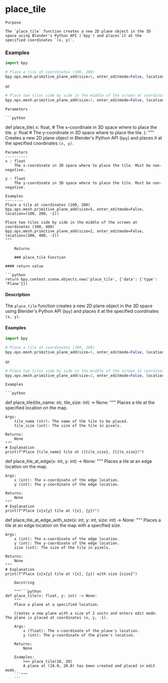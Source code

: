 # place_tile

    Purpose

    The `place_tile` function creates a new 2D plane object in the 3D space using Blender's Python API (`bpy`) and places it at the specified coordinates `(x, y)`.

### Examples
```python
import bpy

# Place a tile at coordinates (100, 200)
bpy.ops.mesh.primitive_plane_add(size=5, enter_editmode=False, location=(100, 200, -1))
```
or
```python
# Place two tiles side by side in the middle of the screen at coordinates (300, 400)
bpy.ops.mesh.primitive_plane_add(size=2, enter_editmode=False, location=(300, 400, -1))
```
    Parameters

    ```python
def place_tile(
    x: float,  # The x-coordinate in 3D space where to place the tile.
    y: float   # The y-coordinate in 3D space where to place the tile.
):
    """
    Creates a new 2D plane object in Blender's Python API (`bpy`) and places it at the specified coordinates `(x, y)`.

    Parameters
    ----------
    x : float
        The x-coordinate in 3D space where to place the tile. Must be non-negative.
    
    y : float
        The y-coordinate in 3D space where to place the tile. Must be non-negative.
        
    Examples
    --------
    Place a tile at coordinates (100, 200)
    bpy.ops.mesh.primitive_plane_add(size=5, enter_editmode=False, location=(100, 200, -1))
    
    Place two tiles side by side in the middle of the screen at coordinates (300, 400)
    bpy.ops.mesh.primitive_plane_add(size=2, enter_editmode=False, location=(300, 400, -1))
    """
```
    Returns

    ### place_tile Function

#### return value

```python
return bpy.context.scene.objects.new('place_tile', {'data': {'type': 'Plane'}})
```

#### Description

The `place_tile` function creates a new 2D plane object in the 3D space using Blender's Python API (`bpy`) and places it at the specified coordinates `(x, y)`.

#### Examples
```python
import bpy

# Place a tile at coordinates (100, 200)
bpy.ops.mesh.primitive_plane_add(size=5, enter_editmode=False, location=(100, 200, -1))
```
or
```python
# Place two tiles side by side in the middle of the screen at coordinates (300, 400)
bpy.ops.mesh.primitive_plane_add(size=2, enter_editmode=False, location=(300, 400, -1))
```
    Examples

    ```python
def place_tile(tile_name: str, tile_size: int) -> None:
    """
    Places a tile at the specified location on the map.

    Args:
        tile_name (str): The name of the tile to be placed.
        tile_size (int): The size of the tile in pixels.

    Returns:
        None
    """
    # Explanation
    print(f"Place {tile_name} tile at ({tile_size}, {tile_size})")

def place_tile_at_edge(x: int, y: int) -> None:
    """
    Places a tile at an edge location on the map.

    Args:
        x (int): The x-coordinate of the edge location.
        y (int): The y-coordinate of the edge location.

    Returns:
        None
    """
    # Explanation
    print(f"Place {x}x{y} tile at ({x}, {y})")

def place_tile_at_edge_with_size(x: int, y: int, size: int) -> None:
    """
    Places a tile at an edge location on the map with a specified size.

    Args:
        x (int): The x-coordinate of the edge location.
        y (int): The y-coordinate of the edge location.
        size (int): The size of the tile in pixels.

    Returns:
        None
    """
    # Explanation
    print(f"Place {x}x{y} tile at ({x}, {y}) with size {size}")
```
    Docstring

    """```python
def place_tile(x: float, y: int) -> None:
    """
    Place a plane at a specified location.

    Creates a new plane with a size of 2 units and enters edit mode. The plane is placed at coordinates (x, y, -1).

    Args:
        x (float): The x-coordinate of the plane's location.
        y (int): The y-coordinate of the plane's location.

    Returns:
        None

    Examples:
        >>> place_tile(10, 20)
        A plane at (10.0, 20.0) has been created and placed in edit mode.
    ```"""
    ```
